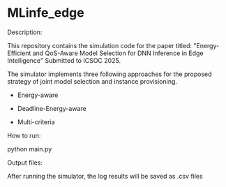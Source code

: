 # MLinfe_edge


Description:

This repository contains the simulation code for the paper titled: "Energy-Efficient and QoS-Aware Model Selection for DNN Inference in Edge Intelligence" Submitted to ICSOC 2025.

The simulator implements three following approaches for the proposed strategy of joint model selection and instance provisioning.


- Energy-aware

- Deadline-Energy-aware

- Multi-criteria



How to run:

python  main.py 


Output files:

After running the simulator, the log results will be saved as .csv files
